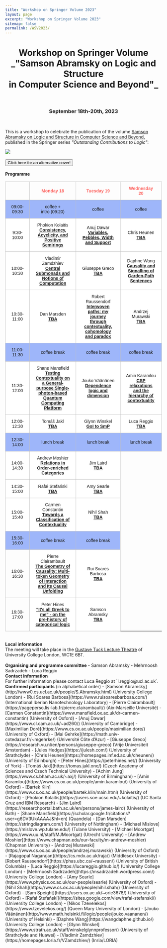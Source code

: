 ```yaml
---
title: "Workshop on Springer Volume 2023"
layout: page
excerpt: "Workshop on Springer Volume 2023"
sitemap: false
permalink: /WSV2023/
---
```


<h1 style="text-align: center;">Workshop on Springer Volume <br> _"Samson Abramsky on Logic and Structure <br> in Computer Science and Beyond"_</h1>
<br>
<h3 style="text-align: center;">September 18th-20th, 2023</h3>

<br>

This is a workshop to celebrate the publication of the volume [Samson Abramsky on Logic and Structure in Computer Science and Beyond](https://link.springer.com/book/10.1007/978-3-031-24117-8), published in the Springer series _"Outstanding Contributions to Logic"_:
<!--It will take place from September 18th to September 20th 2023 at [University College London](https://www.ucl.ac.uk/).
-->

<html> 
<head> 
<script> 

function changeImage()
{
var img = document.getElementById("image");
img.src="{{ site.url }}{{ site.baseurl }}/images/slider/TheChrononauts.png";
return false;
}

</script>

</head>
<body>
<img id="image" src="{{ site.url }}{{ site.baseurl }}/images/slider/OCL_25.png">
<br><br>
<div class="wrapper">
<button class="button" onclick="changeImage();">Click here for an alternative cover!</button>
</div>
</body>
</html>

<br>
<b>Programme</b> <br />

<style type="text/css">
.tg  {border-collapse:collapse;border-spacing:0;margin-left:auto;margin-right:auto;}
.tg td{border-color:black;border-style:solid;border-width:1px;font-family:Arial, sans-serif;font-size:14px;
  overflow:hidden;padding:13px 18px;word-break:normal;}
.tg th{border-color:black;border-style:solid;border-width:1px;font-family:Arial, sans-serif;font-size:14px;
  font-weight:normal;overflow:hidden;padding:13px 18px;word-break:normal;}
.tg .tg-c0l1{border-color:#c0c0c0;text-align:center;vertical-align:center}
.tg .tg-f78n{background-color:#9eb6fa;border-color:#c0c0c0;text-align:center;vertical-align:center}
.tg .tg-xz0k{border-color:#c0c0c0;color:#fd6864;font-weight:bold;text-align:center;vertical-align:center}
.tg .tg-efqa{background-color:#ffffff;border-color:#c0c0c0;text-align:center;vertical-align:center}
</style>
<table class="tg">
<thead>
  <tr>
    <th class="tg-c0l1"></th>
    <th class="tg-xz0k">Monday 18</th>
    <th class="tg-xz0k">Tuesday 19</th>
    <th class="tg-xz0k">Wednesday 20</th>
  </tr>
</thead>
<tbody>
  <tr>
    <td class="tg-f78n">09:00-09:30</td>
    <td class="tg-f78n">coffee + <br> intro (09:20)</td>
    <td class="tg-f78n">coffee</td>
    <td class="tg-f78n">coffee</td>
  </tr>	
  <tr>
    <td class="tg-efqa">9:30-10:00</td>
    <td class="tg-efqa">Phokion Kolaitis<br><a href="/WSV2023-abstracts#Kolaitis"><b>Consistency, Acyclicity, and Positive Semirings</b></a></td>
    <td class="tg-efqa">Anuj Dawar<br><a href="/WSV2023-abstracts#Dawar"><b>Variables, Pebbles, Width and Support</b></a></td>
    <td class="tg-efqa">Chris Heunen<br><a href="/WSV2023-abstracts#Heunen"><b>TBA</b></a></td>
  </tr>
  <tr>
    <td class="tg-efqa">10:00-10:30</td>
    <td class="tg-efqa">Vladimir Zamdzhiev<br><a href="/WSV2023-abstracts#Zamdzhiev"><b>Central Submonads and Notions of Computation</b></a></td>
    <td class="tg-efqa">Giuseppe Greco<br><a href="/WSV2023-abstracts#Greco"><b>TBA</b></a></td>
	<td class="tg-efqa">Daphne Wang<br><a href="/WSV2023-abstracts#Wang"><b>Causality and Signalling of Garden-Path Sentences</b></a></td>
  </tr>
  <tr>
      <td class="tg-efqa">10:30-11:00</td>
      <td class="tg-efqa">Dan Marsden<br><a href="/WSV2023-abstracts#Marsden"><b>TBA</b></a></td>
      <td class="tg-efqa">Robert Raussendorf<br><a href="/WSV2023-abstracts#Raussendorf"><b>Interwoven paths: my journey through contextuality, cohomology and paradox</b></a></td>
  	  <td class="tg-efqa">Andrzej Murawski<br><a href="/WSV2023-abstracts#Murawski"><b>TBA</b></a></td>
    </tr>
  <tr>
    <td class="tg-f78n">11:00-11:30</td>
    <td class="tg-f78n">coffee break</td>
    <td class="tg-f78n">coffee break</td>
    <td class="tg-f78n">coffee break</td>
  </tr>
  <tr>
    <td class="tg-efqa">11:30-12:00</td>
    <td class="tg-efqa">Shane Mansfield<br><a href="/WSV2023-abstracts#Mansfield"><b>Testing Contextuality on a General-purpose Single-photon-based Quantum Computing Platform</b></a></td>
    <td class="tg-efqa">Jouko Väänänen<br><a href="/WSV2023-abstracts#Väänänen"><b>Dependence logic and dimension</b></a></td>
	<td class="tg-efqa">Amin Karamlou<br><a href="/WSV2023-abstracts#Karamlou"><b>CSP relaxations and the hierarchy of contextuality</b></a></td>
  </tr>
  <tr>
    <td class="tg-efqa">12:00-12:30</td>
    <td class="tg-efqa">Tomáš Jakl<br><a href="/WSV2023-abstracts#Jakl"><b>TBA</b></a></td>
    <td class="tg-efqa">Glynn Winskel<br><a href="/WSV2023-abstracts#Winskel"><b>GoI to SmP</b></a></td>
	<td class="tg-efqa">Luca Reggio<br><a href="/WSV2023-abstracts#Reggio"><b>TBA</b></a></td>
  </tr>
  <tr>
    <td class="tg-f78n">12:30-14:00</td>
    <td class="tg-f78n">lunch break</td>
    <td class="tg-f78n">lunch break</td>
    <td class="tg-f78n">lunch break</td>
  </tr>
  <tr>
    <td class="tg-efqa">14:00-14:30</td>
    <td class="tg-efqa">Andrew Moshier<br><a href="/WSV2023-abstracts#Moshier"><b>Relations in Order-enriched Categories</b></a></td>
    <td class="tg-efqa">Jim Laird<br><a href="/WSV2023-abstracts#Laird"><b>TBA</b></a></td>
  </tr>
  <tr>
    <td class="tg-efqa">14:30-15:00</td>
    <td class="tg-efqa">Rafał Stefański<br><a href="/WSV2023-abstracts#Stefański"><b>TBA</b></a></td>
    <td class="tg-efqa">Amy Searle<br><a href="/WSV2023-abstracts#Searle"><b>TBA</b></a></td>
  </tr> 
  <tr>
    <td class="tg-efqa">15:00-15:40</td>
    <td class="tg-efqa">Carmen Constantin<br><a href="/WSV2023-abstracts#Constantin"><b>Towards a Classification of Contextuality</b></a></td>
    <td class="tg-efqa">Nihil Shah<br><a href="/WSV2023-abstracts#Shah"><b>TBA</b></a></td>
  </tr>  
  <tr>
    <td class="tg-f78n">15:30-16:00</td>
    <td class="tg-f78n">coffee break</td>
    <td class="tg-f78n">coffee break</td>
  </tr>
  <tr>
    <td class="tg-c0l1">16:00-16:30</td>
    <td class="tg-efqa">Pierre Clairambault<br><a href="/WSV2023-abstracts#Clairambault"><b>The Geometry of Causality: Multi-token Geometry of Interaction and Its Causal Unfolding</b></a></td>
    <td class="tg-efqa">Rui Soares Barbosa<br><a href="/WSV2023-abstracts#Barbosa"><b>TBA</b></a></td>
  </tr>
  <tr>
    <td class="tg-c0l1">16:30-17:00</td>
    <td class="tg-efqa">Peter Hines<br><a href="/WSV2023-abstracts#Hines"><b>“It's all Greek to me” - on the pre-history of categorical logic</b></a></td>
    <td class="tg-efqa">Samson Abramsky<br><a href="/WSV2023-abstracts#Abramsky"><b>TBA</b></a></td>
  </tr>  
</tbody>
</table>


<br>
<b>Local information</b> <br /> The meeting will take place in the <a href="https://www.ucl.ac.uk/maps/gustave-tuck-lt">Gustave Tuck Lecture Theatre</a> of University College London, WC1E 6BT.<br>


<br>
<b>Organising and programme committee</b>
- Samson Abramsky
- Mehrnoosh Sadrzadeh
- Luca Reggio

<br>
<b>Contact information</b> <br /> For further information please contact Luca Reggio at `l.reggio@ucl.ac.uk`.

<br>
<b>Confirmed participants</b> (in alphabetical order)
- [Samson Abramsky](http://www0.cs.ucl.ac.uk/people/S.Abramsky.html) (University College London)
- [Rui Soares Barbosa](https://www.ruisoaresbarbosa.com/) (International Iberian Nanotechnology Laboratory)
- [Pierre Clairambault](https://pageperso.lis-lab.fr/pierre.clairambault/) (Aix-Marseille Université)
- [Carmen Constantin](https://www.mansfield.ox.ac.uk/dr-carmen-constantin) (University of Oxford)
- [Anuj Dawar](https://www.cl.cam.ac.uk/~ad260/) (University of Cambridge)
- [Maximilian Doré](https://www.cs.ox.ac.uk/people/maximilian.dore/) (University of Oxford)
- [Mai Gehrke](https://math.univ-cotedazur.fr/~mgehrke/) (Université Côte d’Azur)
- [Giuseppe Greco](https://research.vu.nl/en/persons/giuseppe-greco) (Vrije Universiteit Amsterdam)
- [Jules Hedges](https://julesh.com/) (University of Strathclyde)
- [Chris Heunen](https://homepages.inf.ed.ac.uk/cheunen/) (University of Edinburgh)
- [Peter Hines](https://peterhines.net/) (University of York)
- [Tomáš Jakl](https://tomas.jakl.one/) (Czech Academy of Sciences and Czech Technical University)
- [Achim Jung](https://www.cs.bham.ac.uk/~axj/) (University of Birmingham)
- [Amin Karamlou](https://www.cs.ox.ac.uk/people/amin.karamlou/) (University of Oxford)
- [Bartek Klin](https://www.cs.ox.ac.uk/people/bartek.klin/main.html) (University of Oxford)
- [Phokion Kolaitis](https://users.soe.ucsc.edu/~kolaitis/) (UC Santa Cruz and IBM Research)
- [Jim Laird](https://researchportal.bath.ac.uk/en/persons/james-laird) (University of Bath)
- [Shane Mansfield](https://scholar.google.fr/citations?user=g6DV3UkAAAAJ&hl=en) (Quandela)
- [Dan Marsden](https://stringdiagram.com/) (University of Nottingham)
- [Michael Mislove](https://mislove.wp.tulane.edu/) (Tulane University)
- [Michael Moortgat](https://www.uu.nl/staff/MJMoortgat) (Utrecht University)
- [Andrew Moshier](https://www.chapman.edu/our-faculty/m-andrew-moshier) (Chapman University)
- [Andrzej Murawski](https://www.cs.ox.ac.uk/people/andrzej.murawski/) (University of Oxford)
- [Rajagopal Nagarajan](https://cs.mdx.ac.uk/raja/) (Middlesex University)
- [Robert Raussendorf](https://phas.ubc.ca/~raussen/) (University of British Columbia)
- [Luca Reggio](https://lucareggio.github.io/) (University College London)
- [Mehrnoosh Sadrzadeh](https://msadrzadeh.wordpress.com/) (University College London)
- [Amy Searle](https://www.physics.ox.ac.uk/our-people/searle) (University of Oxford)
- [Nihil Shah](https://www.cs.ox.ac.uk/people/nihil.shah/) (University of Oxford)
- [Sam Speight](https://users.ox.ac.uk/~orie3678/) (University of Oxford)
- [Rafał Stefański](https://sites.google.com/view/rafal-stefanski/) (University College London)
- [Nikos Tzevelekos](https://www.tzevelekos.org/) (Queen Mary University of London)
- [Jouko Väänänen](http://www.math.helsinki.fi/logic/people/jouko.vaananen/) (University of Helsinki)
- [Daphne Wang](https://wangdaphne.github.io/) (University College London)
- [Glynn Winskel](https://www.strath.ac.uk/staff/winskelglynnprofessor/) (University of Strathclyde and Huawei)
- [Vladimir Zamdzhiev](https://homepages.loria.fr/VZamdzhiev/) (Inria/LORIA)

<br>